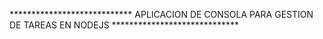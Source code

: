 ****************************  APLICACION DE CONSOLA PARA GESTION DE TAREAS EN NODEJS  *****************************

